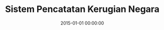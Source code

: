---
layout: inner
position: left
title: 'Sistem Pencatatan Kerugian Negara'
lead_text: 'Developed the web-based application by working on both back-end and front-end side'
tags: ['MySQL Database', 'PHP', 'Yii 2', 'HTML', 'CSS', 'jQuery']
featured_image: '/img/posts/sikena-min.png'
date: 2015-01-01 00:00:00
categories: ['Web Dev']
project_link: ''
button_icon: ''
button_text: ''
order: 6
visible: 1
company: 'Aditya Arta Abadi, PT'
---